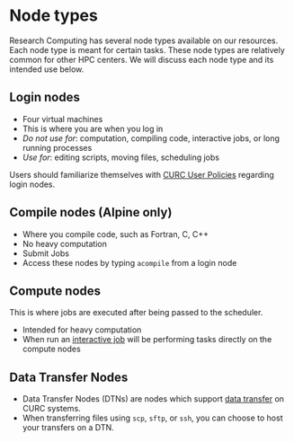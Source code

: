 # Node types

Research Computing has several node types available on our resources.
Each node type is meant for certain tasks. These node types are
relatively common for other HPC centers. We will discuss each node
type and its intended use below.


## Login nodes

* Four virtual machines
* This is where you are when you log in
* _Do not use for_: computation, compiling code, interactive jobs, or long running processes
* _Use for_: editing scripts, moving files, scheduling jobs

Users should familiarize themselves with [CURC User Policies](../additional-resources/policies.md#login-nodes) regarding login nodes.

## Compile nodes (Alpine only)

* Where you compile code, such as Fortran, C, C++
* No heavy computation
* Submit Jobs
* Access these nodes by typing `acompile` from a login node


## Compute nodes

This is where jobs are executed after being passed to the scheduler.

* Intended for heavy computation
* When run an [interactive job](../running-jobs/interactive-jobs.md) will be
  performing tasks directly on the compute nodes

## Data Transfer Nodes
* Data Transfer Nodes (DTNs) are nodes which support [data transfer](data-transfer.md#data-transfer) on CURC systems. 
* When transferring files using `scp`, `sftp`, or `ssh`, you can choose to host your transfers on a DTN.


